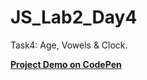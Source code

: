 # JS_Lab2_Day4
Task4: Age, Vowels &amp; Clock.

<a href="https://codepen.io/YaraHigagy/pen/VwGXqGR" target="_blank"><strong>Project Demo on CodePen</strong></a>
